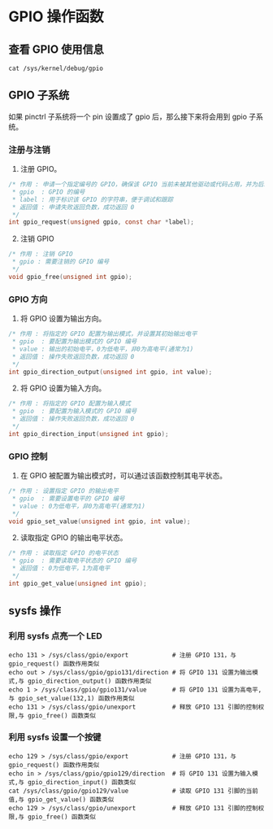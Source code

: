 # GPIO 操作函数

## 查看 GPIO 使用信息

```shell
cat /sys/kernel/debug/gpio
```



## GPIO 子系统

如果 pinctrl 子系统将一个 pin 设置成了 gpio 后，那么接下来将会用到 gpio 子系统。

### 注册与注销

1. 注册 GPIO。

```c
/* 作用 : 申请一个指定编号的 GPIO，确保该 GPIO 当前未被其他驱动或代码占用，并为后续的 GPIO 操作做准备
 * gpio  : GPIO 的编号
 * label : 用于标识该 GPIO 的字符串，便于调试和跟踪
 * 返回值 : 申请失败返回负数，成功返回 0
 */
int gpio_request(unsigned gpio, const char *label);
```

2. 注销 GPIO

```c
/* 作用 : 注销 GPIO
 * gpio : 需要注销的 GPIO 编号
 */
void gpio_free(unsigned int gpio);
```

### GPIO 方向

1. 将 GPIO 设置为输出方向。

```c
/* 作用 : 将指定的 GPIO 配置为输出模式，并设置其初始输出电平
 * gpio  : 要配置为输出模式的 GPIO 编号
 * value : 输出的初始电平，0为低电平，非0为高电平(通常为1)
 * 返回值 : 操作失败返回负数，成功返回 0
 */
int gpio_direction_output(unsigned int gpio, int value);
```

2. 将 GPIO 设置为输入方向。

```c
/* 作用 : 将指定的 GPIO 配置为输入模式
 * gpio  : 要配置为输入模式的 GPIO 编号
 * 返回值 : 操作失败返回负数，成功返回 0
 */
int gpio_direction_input(unsigned int gpio);
```

### GPIO 控制

1. 在 GPIO 被配置为输出模式时，可以通过该函数控制其电平状态。

```c
/* 作用 : 设置指定 GPIO 的输出电平
 * gpio  : 需要设置电平的 GPIO 编号
 * value : 0为低电平，非0为高电平(通常为1)
 */
void gpio_set_value(unsigned int gpio, int value);
```

2. 读取指定 GPIO 的输出电平状态。

```c
/* 作用 : 读取指定 GPIO 的电平状态
 * gpio  : 需要读取电平状态的 GPIO 编号
 * 返回值 : 0为低电平，1为高电平
 */
int gpio_get_value(unsigned int gpio);
```

##  sysfs 操作 

### 利用 sysfs 点亮一个 LED

```shell
echo 131 > /sys/class/gpio/export            # 注册 GPIO 131，与 gpio_request() 函数作用类似
echo out > /sys/class/gpio/gpio131/direction # 将 GPIO 131 设置为输出模式,与 gpio_direction_output() 函数作用类似
echo 1 > /sys/class/gpio/gpio131/value       # 将 GPIO 131 设置为高电平,与 gpio_set_value(132,1) 函数作用类似
echo 131 > /sys/class/gpio/unexport          # 释放 GPIO 131 引脚的控制权限,与 gpio_free() 函数类似
```

### 利用 sysfs 设置一个按键

```shell
echo 129 > /sys/class/gpio/export            # 注册 GPIO 131，与 gpio_request() 函数作用类似
echo in > /sys/class/gpio/gpio129/direction  # 将 GPIO 131 设置为输入模式,与 gpio_direction_input() 函数类似
cat /sys/class/gpio/gpio129/value            # 读取 GPIO 131 引脚的当前值,与 gpio_get_value() 函数类似
echo 129 > /sys/class/gpio/unexport          # 释放 GPIO 131 引脚的控制权限,与 gpio_free() 函数类似
```


